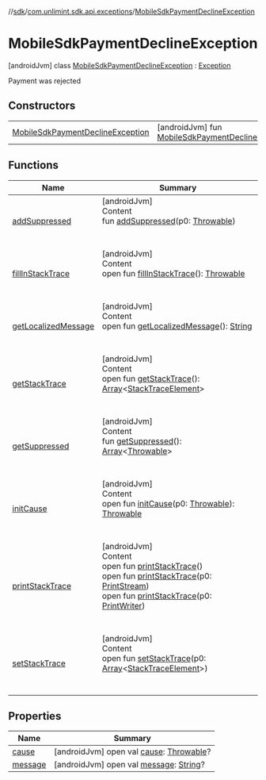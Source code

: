 //[sdk](../../../index.md)/[com.unlimint.sdk.api.exceptions](../index.md)/[MobileSdkPaymentDeclineException](index.md)



# MobileSdkPaymentDeclineException  
 [androidJvm] class [MobileSdkPaymentDeclineException](index.md) : [Exception](https://developer.android.com/reference/kotlin/java/lang/Exception.html)

Payment was rejected

   


## Constructors  
  
| | |
|---|---|
| <a name="com.unlimint.sdk.api.exceptions/MobileSdkPaymentDeclineException/MobileSdkPaymentDeclineException/#/PointingToDeclaration/"></a>[MobileSdkPaymentDeclineException](-mobile-sdk-payment-decline-exception.md)| <a name="com.unlimint.sdk.api.exceptions/MobileSdkPaymentDeclineException/MobileSdkPaymentDeclineException/#/PointingToDeclaration/"></a> [androidJvm] fun [MobileSdkPaymentDeclineException](-mobile-sdk-payment-decline-exception.md)()   <br>|


## Functions  
  
|  Name |  Summary | 
|---|---|
| <a name="kotlin/Throwable/addSuppressed/#kotlin.Throwable/PointingToDeclaration/"></a>[addSuppressed](../-mobile-sdk-unauthorized-exception/index.md#%5Bkotlin%2FThrowable%2FaddSuppressed%2F%23kotlin.Throwable%2FPointingToDeclaration%2F%5D%2FFunctions%2F-1522854831)| <a name="kotlin/Throwable/addSuppressed/#kotlin.Throwable/PointingToDeclaration/"></a>[androidJvm]  <br>Content  <br>fun [addSuppressed](../-mobile-sdk-unauthorized-exception/index.md#%5Bkotlin%2FThrowable%2FaddSuppressed%2F%23kotlin.Throwable%2FPointingToDeclaration%2F%5D%2FFunctions%2F-1522854831)(p0: [Throwable](https://kotlinlang.org/api/latest/jvm/stdlib/kotlin/-throwable/index.html))  <br><br><br>|
| <a name="kotlin/Throwable/fillInStackTrace/#/PointingToDeclaration/"></a>[fillInStackTrace](../-mobile-sdk-unauthorized-exception/index.md#%5Bkotlin%2FThrowable%2FfillInStackTrace%2F%23%2FPointingToDeclaration%2F%5D%2FFunctions%2F-1522854831)| <a name="kotlin/Throwable/fillInStackTrace/#/PointingToDeclaration/"></a>[androidJvm]  <br>Content  <br>open fun [fillInStackTrace](../-mobile-sdk-unauthorized-exception/index.md#%5Bkotlin%2FThrowable%2FfillInStackTrace%2F%23%2FPointingToDeclaration%2F%5D%2FFunctions%2F-1522854831)(): [Throwable](https://kotlinlang.org/api/latest/jvm/stdlib/kotlin/-throwable/index.html)  <br><br><br>|
| <a name="kotlin/Throwable/getLocalizedMessage/#/PointingToDeclaration/"></a>[getLocalizedMessage](../-mobile-sdk-unauthorized-exception/index.md#%5Bkotlin%2FThrowable%2FgetLocalizedMessage%2F%23%2FPointingToDeclaration%2F%5D%2FFunctions%2F-1522854831)| <a name="kotlin/Throwable/getLocalizedMessage/#/PointingToDeclaration/"></a>[androidJvm]  <br>Content  <br>open fun [getLocalizedMessage](../-mobile-sdk-unauthorized-exception/index.md#%5Bkotlin%2FThrowable%2FgetLocalizedMessage%2F%23%2FPointingToDeclaration%2F%5D%2FFunctions%2F-1522854831)(): [String](https://kotlinlang.org/api/latest/jvm/stdlib/kotlin/-string/index.html)  <br><br><br>|
| <a name="kotlin/Throwable/getStackTrace/#/PointingToDeclaration/"></a>[getStackTrace](../-mobile-sdk-unauthorized-exception/index.md#%5Bkotlin%2FThrowable%2FgetStackTrace%2F%23%2FPointingToDeclaration%2F%5D%2FFunctions%2F-1522854831)| <a name="kotlin/Throwable/getStackTrace/#/PointingToDeclaration/"></a>[androidJvm]  <br>Content  <br>open fun [getStackTrace](../-mobile-sdk-unauthorized-exception/index.md#%5Bkotlin%2FThrowable%2FgetStackTrace%2F%23%2FPointingToDeclaration%2F%5D%2FFunctions%2F-1522854831)(): [Array](https://kotlinlang.org/api/latest/jvm/stdlib/kotlin/-array/index.html)<[StackTraceElement](https://developer.android.com/reference/kotlin/java/lang/StackTraceElement.html)>  <br><br><br>|
| <a name="kotlin/Throwable/getSuppressed/#/PointingToDeclaration/"></a>[getSuppressed](../-mobile-sdk-unauthorized-exception/index.md#%5Bkotlin%2FThrowable%2FgetSuppressed%2F%23%2FPointingToDeclaration%2F%5D%2FFunctions%2F-1522854831)| <a name="kotlin/Throwable/getSuppressed/#/PointingToDeclaration/"></a>[androidJvm]  <br>Content  <br>fun [getSuppressed](../-mobile-sdk-unauthorized-exception/index.md#%5Bkotlin%2FThrowable%2FgetSuppressed%2F%23%2FPointingToDeclaration%2F%5D%2FFunctions%2F-1522854831)(): [Array](https://kotlinlang.org/api/latest/jvm/stdlib/kotlin/-array/index.html)<[Throwable](https://kotlinlang.org/api/latest/jvm/stdlib/kotlin/-throwable/index.html)>  <br><br><br>|
| <a name="kotlin/Throwable/initCause/#kotlin.Throwable/PointingToDeclaration/"></a>[initCause](../-mobile-sdk-unauthorized-exception/index.md#%5Bkotlin%2FThrowable%2FinitCause%2F%23kotlin.Throwable%2FPointingToDeclaration%2F%5D%2FFunctions%2F-1522854831)| <a name="kotlin/Throwable/initCause/#kotlin.Throwable/PointingToDeclaration/"></a>[androidJvm]  <br>Content  <br>open fun [initCause](../-mobile-sdk-unauthorized-exception/index.md#%5Bkotlin%2FThrowable%2FinitCause%2F%23kotlin.Throwable%2FPointingToDeclaration%2F%5D%2FFunctions%2F-1522854831)(p0: [Throwable](https://kotlinlang.org/api/latest/jvm/stdlib/kotlin/-throwable/index.html)): [Throwable](https://kotlinlang.org/api/latest/jvm/stdlib/kotlin/-throwable/index.html)  <br><br><br>|
| <a name="kotlin/Throwable/printStackTrace/#/PointingToDeclaration/"></a>[printStackTrace](../-mobile-sdk-unauthorized-exception/index.md#%5Bkotlin%2FThrowable%2FprintStackTrace%2F%23%2FPointingToDeclaration%2F%5D%2FFunctions%2F-1522854831)| <a name="kotlin/Throwable/printStackTrace/#/PointingToDeclaration/"></a>[androidJvm]  <br>Content  <br>open fun [printStackTrace](../-mobile-sdk-unauthorized-exception/index.md#%5Bkotlin%2FThrowable%2FprintStackTrace%2F%23%2FPointingToDeclaration%2F%5D%2FFunctions%2F-1522854831)()  <br>open fun [printStackTrace](../-mobile-sdk-unauthorized-exception/index.md#%5Bkotlin%2FThrowable%2FprintStackTrace%2F%23java.io.PrintStream%2FPointingToDeclaration%2F%5D%2FFunctions%2F-1522854831)(p0: [PrintStream](https://developer.android.com/reference/kotlin/java/io/PrintStream.html))  <br>open fun [printStackTrace](../-mobile-sdk-unauthorized-exception/index.md#%5Bkotlin%2FThrowable%2FprintStackTrace%2F%23java.io.PrintWriter%2FPointingToDeclaration%2F%5D%2FFunctions%2F-1522854831)(p0: [PrintWriter](https://developer.android.com/reference/kotlin/java/io/PrintWriter.html))  <br><br><br>|
| <a name="kotlin/Throwable/setStackTrace/#kotlin.Array[java.lang.StackTraceElement]/PointingToDeclaration/"></a>[setStackTrace](../-mobile-sdk-unauthorized-exception/index.md#%5Bkotlin%2FThrowable%2FsetStackTrace%2F%23kotlin.Array%5Bjava.lang.StackTraceElement%5D%2FPointingToDeclaration%2F%5D%2FFunctions%2F-1522854831)| <a name="kotlin/Throwable/setStackTrace/#kotlin.Array[java.lang.StackTraceElement]/PointingToDeclaration/"></a>[androidJvm]  <br>Content  <br>open fun [setStackTrace](../-mobile-sdk-unauthorized-exception/index.md#%5Bkotlin%2FThrowable%2FsetStackTrace%2F%23kotlin.Array%5Bjava.lang.StackTraceElement%5D%2FPointingToDeclaration%2F%5D%2FFunctions%2F-1522854831)(p0: [Array](https://kotlinlang.org/api/latest/jvm/stdlib/kotlin/-array/index.html)<[StackTraceElement](https://developer.android.com/reference/kotlin/java/lang/StackTraceElement.html)>)  <br><br><br>|


## Properties  
  
|  Name |  Summary | 
|---|---|
| <a name="com.unlimint.sdk.api.exceptions/MobileSdkPaymentDeclineException/cause/#/PointingToDeclaration/"></a>[cause](index.md#%5Bcom.unlimint.sdk.api.exceptions%2FMobileSdkPaymentDeclineException%2Fcause%2F%23%2FPointingToDeclaration%2F%5D%2FProperties%2F-1522854831)| <a name="com.unlimint.sdk.api.exceptions/MobileSdkPaymentDeclineException/cause/#/PointingToDeclaration/"></a> [androidJvm] open val [cause](index.md#%5Bcom.unlimint.sdk.api.exceptions%2FMobileSdkPaymentDeclineException%2Fcause%2F%23%2FPointingToDeclaration%2F%5D%2FProperties%2F-1522854831): [Throwable](https://kotlinlang.org/api/latest/jvm/stdlib/kotlin/-throwable/index.html)?   <br>|
| <a name="com.unlimint.sdk.api.exceptions/MobileSdkPaymentDeclineException/message/#/PointingToDeclaration/"></a>[message](index.md#%5Bcom.unlimint.sdk.api.exceptions%2FMobileSdkPaymentDeclineException%2Fmessage%2F%23%2FPointingToDeclaration%2F%5D%2FProperties%2F-1522854831)| <a name="com.unlimint.sdk.api.exceptions/MobileSdkPaymentDeclineException/message/#/PointingToDeclaration/"></a> [androidJvm] open val [message](index.md#%5Bcom.unlimint.sdk.api.exceptions%2FMobileSdkPaymentDeclineException%2Fmessage%2F%23%2FPointingToDeclaration%2F%5D%2FProperties%2F-1522854831): [String](https://kotlinlang.org/api/latest/jvm/stdlib/kotlin/-string/index.html)?   <br>|

